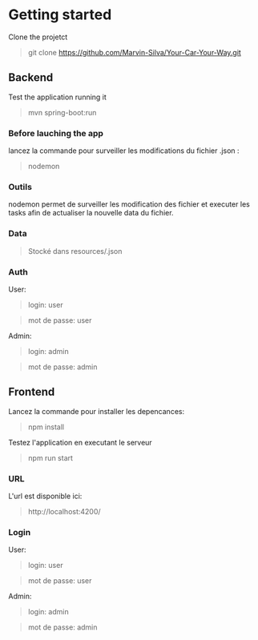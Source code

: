 # Getting started

Clone the projetct

> git clone https://github.com/Marvin-Silva/Your-Car-Your-Way.git

## Backend
Test the application running it

> mvn spring-boot:run

### Before lauching the app
lancez la commande pour surveiller les modifications du fichier .json :

> nodemon

### Outils
nodemon permet de surveiller les modification des fichier et executer les tasks afin de actualiser la nouvelle data du fichier.

### Data
> Stocké dans resources/.json

### Auth

User:

> login: user

> mot de passe: user

Admin:

> login: admin

> mot de passe: admin

## Frontend
Lancez la commande pour installer les depencances:

> npm install

Testez l'application en executant le serveur

> npm run start

### URL
L'url est disponible ici:

> http://localhost:4200/

### Login
User:

> login: user

> mot de passe: user

Admin:

> login: admin

> mot de passe: admin